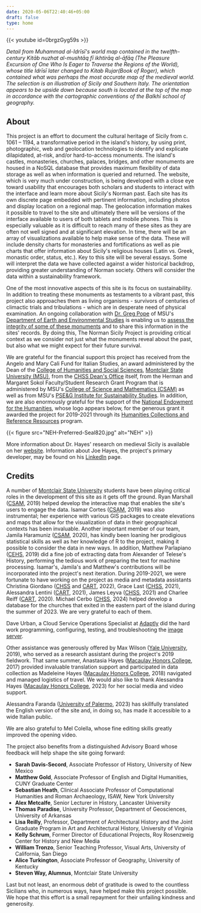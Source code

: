 ```yaml
---
date: 2020-05-06T22:40:46+05:00
draft: false
type: home
---
```


{{< youtube id=0brgzGyg59s >}}

_Detail from Muhammad al-Idrīsī's world map contained in the twelfth-century Kitāb nuzhat al-mushtāq fī ikhtirāq al-āfāq (The Pleasure Excursion of One Who Is Eager to Traverse the Regions of the World), whose title Idrīsī later changed to Kitab Rujar(Book of Roger), which contained what was perhaps the most accurate map of the medieval world. The selection is an illustration of Sicily and Southern Italy. The orientation appears to be upside down because south is located at the top of the map in accordance with the cartographic conventions of the Balkhī school of geography._

## About ##

This project is an effort to document the cultural heritage of Sicily from c. 1061 – 1194, a transformative period in the island's history, by using print, photographic, web and geolocation technologies to identify and explicate dilapidated, at-risk, and/or hard-to-access monuments. The island's castles, monasteries, churches, palaces, bridges, and other monuments are housed in a NoSQL database that provides maximum flexibility of data storage as well as when information is queried and returned. The website, which is very much under construction, is being developed with a close eye toward usability that encourages both scholars and students to interact with the interface and learn more about Sicily's Norman past. Each site has its own discrete page embedded with pertinent information, including photos and display location on a regional map. The geolocation information makes it possible to travel to the site and ultimately there will be versions of the interface available to users of both tablets and mobile phones. This is especially valuable as it is difficult to reach many of these sites as they are often not well signed and at significant elevation. In time, there will be an array of visualizations available to help make sense of the data. These will include density charts for monasteries and fortifications as well as pie charts that offer information about Sicily's religious houses (Latin vs. Greek, monastic order, status, etc.). Key to this site will be several essays. Some will interpret the data we have collected against a wider historical backdrop, providing greater understanding of Norman society. Others will consider the data within a sustainability framework.

One of the most innovative aspects of this site is its focus on sustainability. In addition to treating these monuments as testaments to a vibrant past, this project also approaches them as living organisms - survivors of centuries of climactic trials and tribulations - which are in desperate need of physical examination. An ongoing collaboration with [Dr. Greg Pope](http://www.montclair.edu/profilepages/view_profile.php?username=popeg) of MSU's [Department of Earth and Environmental Studies](https://www.montclair.edu/csam/earth-environment-studies/) is enabling us to [assess the integrity of some of these monuments](https://www.youtube.com/watch?v=CTZxt60CDUE) and to share this information in the sites' records. By doing this, The Norman Sicily Project is providing critical context as we consider not just what the monuments reveal about the past, but also what we might expect for their future survival.

We are grateful for the financial support this project has received from the Angelo and Mary Cali Fund for Italian Studies,
an award administered by the Dean of the [College of Humanities and Social Sciences](http://www.montclair.edu/chss/), [Montclair State University (MSU)](http://www.montclair.edu/), from the [CHSS Dean's Office](https://www.montclair.edu/chss/about-the-college/deans-office/) itself, from the Herman and Margaret Sokol Faculty/Student Research Grant Program that is administered by MSU's [College of Science and Mathematics (CSAM)](https://www.montclair.edu/csam/pseg-sustainability-institute/) as well as from MSU's [PSE&G Institute for Sustainability Studies](https://www.montclair.edu/csam/pseg-sustainability-institute/). In addition, we are also enormously grateful for the support of the [National Endowment for the Humanities](https://www.neh.gov/), whose logo appears below, for the generous grant it awarded the project for 2019-2021 through its [Humanities Collections and Reference Resources](https://www.neh.gov/grants/preservation/humanities-collections-and-reference-resources) program.

{{< figure src="NEH-Preferred-Seal820.jpg" alt="NEH" >}}

More information about Dr. Hayes' research on medieval Sicily is available on her [website](http://www.dawnmariehayes.org/). Information about Joe Hayes, the project's primary developer, may be found on his [LinkedIn](https://www.linkedin.com/in/joephayes/) page.

## Credits ##

A number of [Montclair State University](http://www.montclair.edu/) students have been playing critical roles in the development of this site as
it gets off the ground. Ryan Marshall ([CSAM](https://www.montclair.edu/csam/), 2019) helped develop the interactive map that enables the site's users to engage the data. Isamar Cortes ([CSAM](https://www.montclair.edu/csam/), 2019) was also instrumental; her experience with various GIS packages
to create elevations and maps that allow for the visualization of data
in their geographical contexts has been invaluable. Another important member
of our team, Jamila Haramuniz ([CSAM](https://www.montclair.edu/csam/), 2020), has kindly been loaning her prodigious statistical skills as well
as her knowledge of R to the project, making it possible to consider the
data in new ways. In addition, Matthew Parlapiano ([CEHS](https://www.montclair.edu/cehs/), 2019) did a fine job of extracting data from Alexander of Telese's History, performing the tedious work of preparing the text for machine processing. Isamar's, Jamila's and Matthew's contributions will be incorporated into the project's next iteration. During 2019-2021, we were fortunate to have working on the project as media and metadata assistants Christina Giordano ([CHSS](https://www.montclair.edu/chss/) and [CART](https://www.montclair.edu/arts/), 2022), Grace Last ([CHSS](https://www.montclair.edu/chss/), 2021), Alessandra Lentini ([CART](https://www.montclair.edu/arts/), 2021), James Leyva ([CHSS](https://www.montclair.edu/chss/), 2021) and Charlee Reiff ([CART](https://www.montclair.edu/arts/), 2020). Michael Cerbo ([CHSS](https://www.montclair.edu/chss/), 2024) helped develop a database for the churches that exited in the eastern part of the island during the summer of 2023. We are very grateful to each of them.

Dave Urban, a Cloud Service Operations Specialist at [Adaptly](https://www.adaptly.com/) did the hard work programming, configuring, testing, and troubleshooting the [image server](http://media.normansicily.org/).

Other assistance was generously offered by Max Wilson ([Yale University](http://yale.edu/), 2019), who served as a research assistant during the project's 2019 fieldwork. That same summer, Anastasia Hayes ([Macaulay Honors College](https://macaulay.cuny.edu/), 2017) provided invaluable translation support and participated in data collection as Madeleine Hayes ([Macaulay Honors College](https://macaulay.cuny.edu/), 2018) navigated and managed logistics of travel. We would also like to thank Alessandra Hayes ([Macaulay Honors College](https://macaulay.cuny.edu/), 2023) for her social media and video support.

Alessandra Faranda ([University of Palermo](https://www.unipa.it/), 2023) has skillfully translated the English version of the site and, in doing so, has made it accessible to a wide Italian public.

We are also grateful to Mel Colella, whose fine editing skills greatly improved the opening video.

The project also benefits from a distinguished Advisory Board whose feedback will help shape the site going forward:
   * **Sarah Davis-Secord**, Associate Professor of History, University of New Mexico
   * **Matthew Gold**, Associate Professor of English and Digital Humanities, CUNY Graduate Center
   * **Sebastian Heath**, Clinical Associate Professor of Computational Humanities and Roman Archaeology, ISAW, New York University
   * **Alex Metcalfe**, Senior Lecturer in History, Lancaster University
   * **Thomas Paradise**, University Professor, Department of Geosciences, University of Arkansas
   * **Lisa Reilly**, Professor, Department of Architectural History and the Joint Graduate Program in Art and Architectural History, University of Virginia
   * **Kelly Schrum**, Former Director of Educational Projects, Roy Rosenzweig Center for History and New Media
   * **William Tronzo**, Senior Teaching Professor, Visual Arts, University of California, San Diego
   * **Alice Turkington**, Associate Professor of Geography, University of Kentucky
   * **Steven Way, Alumnus**, Montclair State University

Last but not least, an enormous debt of gratitude is owed to the countless Sicilians who, in numerous ways,
have helped make this project possible. We hope that this effort is a small repayment for their unfailing kindness and generosity.

